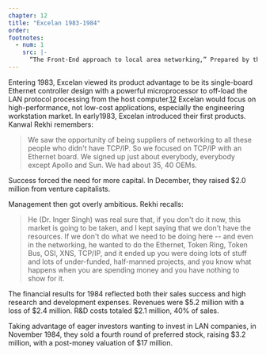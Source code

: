 ```yaml
---
chapter: 12
title: "Excelan 1983-1984"
order: 
footnotes:
  - num: 1
    src: |-
      “The Front-End approach to local area networking,” Prepared by the Marketing staff of Excelan, Inc., Dec. 15, 1982
---
```


Entering 1983, Excelan viewed its product advantage to be its single-board Ethernet controller design with a powerful microprocessor to off-load the LAN protocol processing from the host computer.<a name="fnloc12" href="#fn12">12</a>  Excelan would focus on high-performance, not low-cost applications, especially the engineering workstation market. In early1983, Excelan introduced their first products. Kanwal Rekhi remembers:

>We saw the opportunity of being suppliers of networking to all these people who didn't have TCP/IP.  So we focused on TCP/IP with an Ethernet board. We signed up just about everybody, everybody except Apollo and Sun. We had about 35, 40 OEMs.

Success forced the need for more capital. In December, they raised $2.0 million from venture capitalists.

Management then got overly ambitious. Rekhi recalls:

>He (Dr. Inger Singh) was real sure that, if you don't do it now, this market is going to be taken, and I kept saying that we don't have the resources. If we don't do what we need to be doing here -- and even in the networking, he wanted to do the Ethernet, Token Ring, Token Bus, OSI, XNS, TCP/IP, and it ended up you were doing lots of stuff and lots of under-funded, half-manned projects, and you know what happens when you are spending money and you have nothing to show for it.

The financial results for 1984 reflected both their sales success and high research and development expenses. Revenues were $5.2 million with a loss of $2.4 million. R&D costs totaled $2.1 million, 40% of sales.

Taking advantage of eager investors wanting to invest in LAN companies, in November 1984, they sold a fourth round of preferred stock, raising $3.2 million, with a post-money valuation of $17 million.
